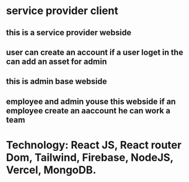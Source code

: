 # service provider client
## this is a service provider webside
## user can create an account if a user loget in the can add an asset for admin
## this is admin base webside 
## employee and admin youse this webside if an employee create an aaccount he can work a team
# Technology: React JS, React router Dom, Tailwind, Firebase, NodeJS, Vercel, MongoDB.
